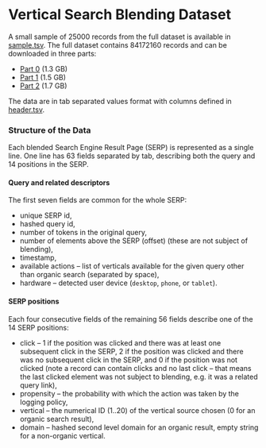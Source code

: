 Vertical Search Blending Dataset
================================

A small sample of 25000 records from the full dataset is available in [sample.tsv](./sample.tsv). The full dataset contains 84172160 records and can be downloaded in three parts:
* [Part 0](https://github.com/seznam/vertical-search-blending-dataset/releases/latest/download/part0.tar.gz) (1.3 GB)
* [Part 1](https://github.com/seznam/vertical-search-blending-dataset/releases/latest/download/part1.tar.gz) (1.5 GB)
* [Part 2](https://github.com/seznam/vertical-search-blending-dataset/releases/latest/download/part2.tar.gz) (1.7 GB)

The data are in tab separated values format with columns defined in [header.tsv](./header.tsv).


### Structure of the Data

Each blended Search Engine Result Page (SERP) is represented as a single line. One line has 63 fields separated by tab, describing both the query and 14 positions in the SERP.

#### Query and related descriptors

The first seven fields are common for the whole SERP:
* unique SERP id,
* hashed query id,
* number of tokens in the original query,
* number of elements above the SERP (offset) (these are not subject of blending),
* timestamp,
* available actions – list of verticals available for the given query other than organic search (separated by space),
* hardware – detected user device (`desktop`, `phone`, or `tablet`).

#### SERP positions

Each four consecutive fields of the remaining 56 fields describe one of the 14 SERP positions:

* click – 1 if the position was clicked and there was at least one subsequent click in the SERP, 2 if the position was clicked and there was no subsequent click in the SERP, and 0 if the position was not clicked (note a record can contain clicks and no last click – that means the last clicked element was not subject to blending, e.g. it was a related query link),
* propensity – the probability with which the action was taken by the logging policy,
* vertical – the numerical ID (1..20) of the vertical source chosen (0 for an organic search result),
* domain – hashed second level domain for an organic result, empty string for a non-organic vertical.
